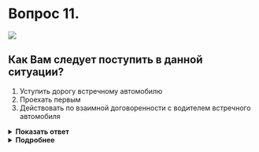 # Вопрос 11.

![](https://s.drom.ru/i24228/pdd/tickets/2016/1543885534.jpg)

## Как Вам следует поступить в данной ситуации?

1. Уступить дорогу встречному автомобилю
2. Проехать первым
3. Действовать по взаимной договоренности с водителем встречного автомобиля

<details>
<summary><b>Показать ответ</b></summary>
Правильный ответ: 1
</details>
<details>
<summary><b>Подробнее</b></summary>
На Вашей стороне проезжей части помеха - препятствие в виде неисправного автомобиля. Вы должны уступить дорогу. если бы аналогичная ситуация сложилась на уклоне, обозначенном знаками 1.13 «Крутой спуск», 1.14 «Крутой подъем», то уступить дорогу должен был бы автомобиль, движущийся на спуск, т.е. вниз.
(Пункт 11.7 ПДД)
</details>